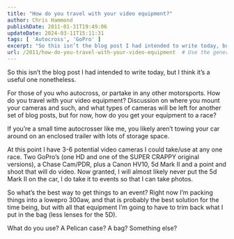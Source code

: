 ```yaml
---
title: "How do you travel with your video equipment?"
author: Chris Hammond
publishDate: 2011-01-31T19:49:06
updateDate: 2024-03-11T15:11:31
tags: [ 'Autocross', 'GoPro' ]
excerpt: "So this isn’t the blog post I had intended to write today, but I think it’s a useful one nonetheless.  For those of you who autocross, or partake in any other motorsports. How do you travel with your video equipment? Discussion on where you mount your cameras and such, and what types of cameras will be left for another set of blog posts, but for now, how do you get your equipment to a race?  If you’re a small time autocrosser like me, you likely aren’t towing your car around on an enclosed trailer with lots of storage space.  At this point I have 3-6 potential video cameras I could take/use at any one race. Two GoPro’s (one HD and one of the SUPER CRAPPY original versions), a Chase Cam/PDR, plus a Canon HV10, 5d Mark II and a point and shoot that will do video. Now granted, I will almost likely never put the 5d Mark II on the car, I do take it to events so that I can take photos.  So what’s the best way to get things to an event? Right now I’m packing things into a lowepro 300aw, and that is probably the best solution for the time being, but with all that equipment I’m going to have to trim back what I put in the bag (less lenses for the 5D).  What do you use? A Pelican case? A bag? Something else? "
url: /2011/how-do-you-travel-with-your-video-equipment  # Use the generated URL with year
---
```

<p>So this isn’t the blog post I had intended to write today, but I think it’s a useful one nonetheless.</p>  <p>For those of you who autocross, or partake in any other motorsports. How do you travel with your video equipment? Discussion on where you mount your cameras and such, and what types of cameras will be left for another set of blog posts, but for now, how do you get your equipment to a race?</p>  <p>If you’re a small time autocrosser like me, you likely aren’t towing your car around on an enclosed trailer with lots of storage space.</p>  <p>At this point I have 3-6 potential video cameras I could take/use at any one race. Two GoPro’s (one HD and one of the SUPER CRAPPY original versions), a Chase Cam/PDR, plus a Canon HV10, 5d Mark II and a point and shoot that will do video. Now granted, I will almost likely never put the 5d Mark II on the car, I do take it to events so that I can take photos.</p>  <p>So what’s the best way to get things to an event? Right now I’m packing things into a lowepro 300aw, and that is probably the best solution for the time being, but with all that equipment I’m going to have to trim back what I put in the bag (less lenses for the 5D).</p>  <p>What do you use? A Pelican case? A bag? Something else? </p>
